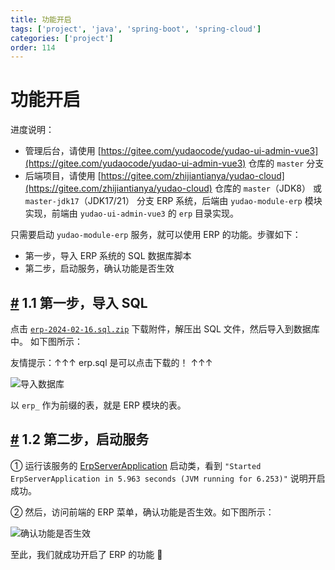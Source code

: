 ```yaml
---
title: 功能开启
tags: ['project', 'java', 'spring-boot', 'spring-cloud']
categories: ['project']
order: 114
---
```

# 功能开启

进度说明：

 * 管理后台，请使用 [https://gitee.com/yudaocode/yudao-ui-admin-vue3](https://gitee.com/yudaocode/yudao-ui-admin-vue3) 仓库的 `master` 分支
* 后端项目，请使用 [https://gitee.com/zhijiantianya/yudao-cloud](https://gitee.com/zhijiantianya/yudao-cloud) 仓库的 `master`（JDK8） 或 `master-jdk17`（JDK17/21） 分支
 ERP 系统，后端由 `yudao-module-erp` 模块实现，前端由 `yudao-ui-admin-vue3` 的 `erp` 目录实现。

 只需要启动 `yudao-module-erp` 服务，就可以使用 ERP 的功能。步骤如下：

 * 第一步，导入 ERP 系统的 SQL 数据库脚本
* 第二步，启动服务，确认功能是否生效

 ## [#](#_1-1-第一步-导入-sql) 1.1 第一步，导入 SQL

 点击 [`erp-2024-02-16.sql.zip`](https://t.zsxq.com/17iEOp1oE) 下载附件，解压出 SQL 文件，然后导入到数据库中。 如下图所示：

 友情提示：↑↑↑ erp.sql 是可以点击下载的！ ↑↑↑

 ![导入数据库](https://cloud.iocoder.cn/img/ERP%E6%89%8B%E5%86%8C/%E5%8A%9F%E8%83%BD%E5%BC%80%E5%90%AF/%E7%AC%AC%E4%BA%8C%E6%AD%A5-01.png)

 以 `erp_` 作为前缀的表，就是 ERP 模块的表。

 ## [#](#_1-2-第二步-启动服务) 1.2 第二步，启动服务

 ① 运行该服务的 [ErpServerApplication](https://github.com/YunaiV/yudao-cloud/blob/master/yudao-module-erp/yudao-module-erp-biz/src/main/java/cn/iocoder/yudao/module/erp/ErpServerApplication.java) 启动类，看到 `"Started ErpServerApplication in 5.963 seconds (JVM running for 6.253)"` 说明开启成功。

 ② 然后，访问前端的 ERP 菜单，确认功能是否生效。如下图所示：

 ![确认功能是否生效](https://cloud.iocoder.cn/img/ERP%E6%89%8B%E5%86%8C/%E5%8A%9F%E8%83%BD%E6%BC%94%E7%A4%BA/%E7%AE%A1%E7%90%86%E5%90%8E%E5%8F%B0.png)

 至此，我们就成功开启了 ERP 的功能 🙂

